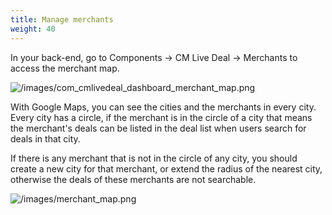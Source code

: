 ```yaml
---
title: Manage merchants
weight: 40
---
```

In your back-end, go to Components -> CM Live Deal -> Merchants to access the merchant map.

![/images/com_cmlivedeal_dashboard_merchant_map.png](/images/com_cmlivedeal_dashboard_merchant_map.png)

With Google Maps, you can see the cities and the merchants in every city. Every city has a circle, if the merchant is in the circle of a city that means the merchant's deals can be listed in the deal list when users search for deals in that city.

If there is any merchant that is not in the circle of any city, you should create a new city for that merchant, or extend the radius of the nearest city, otherwise the deals of these merchants are not searchable.

![/images/merchant_map.png](/images/merchant_map.png)